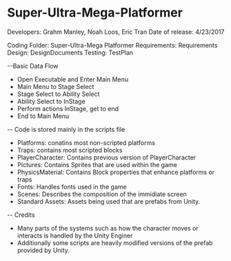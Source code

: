 # Super-Ultra-Mega-Platformer
Developers: Grahm Manley, Noah Loos, Eric Tran
Date of release: 4/23/2017

Coding Folder: Super-Ultra-Mega Platformer
Requirements: Requirements
Design: DesignDocuments
Testing: TestPlan

--Basic Data Flow
- Open Executable and Enter Main Menu
- Main Menu to Stage Select
- Stage Select to Ability Select
- Ability Select to InStage
- Perform actions InStage, get to end
- End to Main Menu

-- Code is stored mainly in the scripts file
- Platforms: conatins most non-scripted platforms
- Traps: contains most scripted blocks
- PlayerCharacter: Contains previous version of PlayerCharacter
- Pictures: Contains Sprites that are used within the game
- PhysicsMaterial: Contains Block properties that enhance platforms or traps
- Fonts: Handles fonts used in the game
- Scenes: Describes the composition of the immidiate screen
- Standard Assets: Assets being used that are prefabs from Unity.

-- Credits
- Many parts of the systems such as how the character moves or interacts is handled by the Unity Enginer
- Additionally some scripts are heavily modified versions of the prefab provided by Unity.